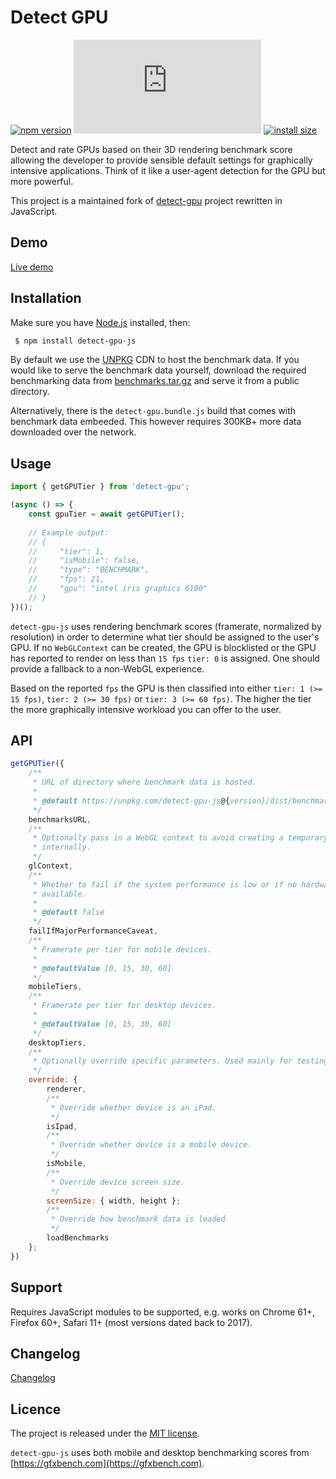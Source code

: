 # Detect GPU

[![npm version](https://badge.fury.io/js/detect-gpu-js.svg)](https://badge.fury.io/js/detect-gpu-js)
[![gzip size](https://img.badgesize.io/https:/unpkg.com/detect-gpu-js/dist/detect-gpu.esm.js?compression=gzip)](https://unpkg.com/detect-gpu-js)
[![install size](https://packagephobia.now.sh/badge?p=detect-gpu-js)](https://packagephobia.now.sh/result?p=detect-gpu-js)

Detect and rate GPUs based on their 3D rendering benchmark score allowing the developer to provide sensible default settings for graphically intensive applications. Think of it like a user-agent detection for the GPU but more powerful.

This project is a maintained fork of [detect-gpu](https://github.com/pmndrs/detect-gpu) project rewritten in JavaScript.

## Demo

[Live demo](https://soft8soft.github.io/detect-gpu-js/)

## Installation

Make sure you have [Node.js](http://nodejs.org/) installed, then:

```sh
 $ npm install detect-gpu-js
```

By default we use the [UNPKG](https://unpkg.com) CDN to host the benchmark data. If you would like to serve the benchmark data yourself, download the required benchmarking data from [benchmarks.tar.gz](https://github.com/soft8soft/detect-gpu-js/raw/master/benchmarks.tar.gz) and serve it from a public directory.

Alternatively, there is the `detect-gpu.bundle.js` build that comes with benchmark data embeeded. This however requires 300KB+ more data downloaded over the network.

## Usage

```js
import { getGPUTier } from 'detect-gpu';

(async () => {
    const gpuTier = await getGPUTier();
  
    // Example output:
    // {
    //     "tier": 1,
    //     "isMobile": false,
    //     "type": "BENCHMARK",
    //     "fps": 21,
    //     "gpu": "intel iris graphics 6100"
    // }
})();
```

`detect-gpu-js` uses rendering benchmark scores (framerate, normalized by resolution) in order to determine what tier should be assigned to the user's GPU. If no `WebGLContext` can be created, the GPU is blocklisted or the GPU has reported to render on less than `15 fps` `tier: 0` is assigned. One should provide a fallback to a non-WebGL experience.

Based on the reported `fps` the GPU is then classified into either `tier: 1 (>= 15 fps)`, `tier: 2 (>= 30 fps)` or `tier: 3 (>= 60 fps)`. The higher the tier the more graphically intensive workload you can offer to the user.

## API

```js
getGPUTier({
    /**
     * URL of directory where benchmark data is hosted.
     *
     * @default https://unpkg.com/detect-gpu-js@{version}/dist/benchmarks
     */
    benchmarksURL,
    /**
     * Optionally pass in a WebGL context to avoid creating a temporary one
     * internally.
     */
    glContext,
    /**
     * Whether to fail if the system performance is low or if no hardware GPU is
     * available.
     *
     * @default false
     */
    failIfMajorPerformanceCaveat,
    /**
     * Framerate per tier for mobile devices.
     *
     * @defaultValue [0, 15, 30, 60]
     */
    mobileTiers,
    /**
     * Framerate per tier for desktop devices.
     *
     * @defaultValue [0, 15, 30, 60]
     */
    desktopTiers,
    /**
     * Optionally override specific parameters. Used mainly for testing.
     */
    override: {
        renderer,
        /**
         * Override whether device is an iPad.
         */
        isIpad,
        /**
         * Override whether device is a mobile device.
         */
        isMobile,
        /**
         * Override device screen size.
         */
        screenSize: { width, height };
        /**
         * Override how benchmark data is loaded
         */
        loadBenchmarks
    };
})
```

## Support

Requires JavaScript modules to be supported, e.g. works on Chrome 61+, Firefox 60+, Safari 11+ (most versions dated back to 2017).

## Changelog

[Changelog](CHANGELOG.md)

## Licence

The project is released under the [MIT license](https://raw.githubusercontent.com/soft8soft/detect-gpu-js/master/LICENSE).

`detect-gpu-js` uses both mobile and desktop benchmarking scores from [https://gfxbench.com](https://gfxbench.com).
